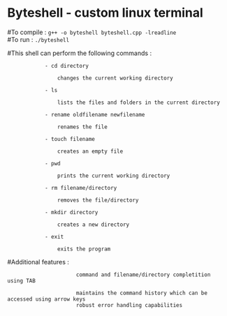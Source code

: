 # Byteshell - custom linux terminal


#To compile : 
                ```g++ -o byteshell byteshell.cpp -lreadline```  
#To run      :
                ```./byteshell```

#This shell can perform the following commands :
 
                - cd directory
  
                    changes the current working directory  
                  
                - ls
  
                    lists the files and folders in the current directory  
                  
                - rename oldfilename newfilename
  
                    renames the file
  
                - touch filename
  
                    creates an empty file
  
                - pwd
  
                    prints the current working directory
  
                - rm filename/directory
  
                    removes the file/directory
  
                - mkdir directory
  
                    creates a new directory
  
                - exit
  
                    exits the program
  

#Additional features :
 
                          command and filename/directory completition using TAB
  
                          maintains the command history which can be accessed using arrow keys
                          robust error handling capabilities
